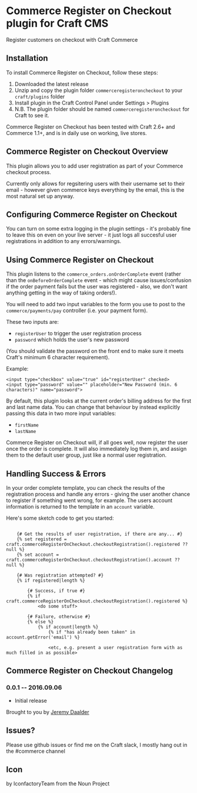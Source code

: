 # Commerce Register on Checkout plugin for Craft CMS

Register customers on checkout with Craft Commerce

## Installation

To install Commerce Register on Checkout, follow these steps:

1. Downloaded the latest release
2. Unzip and copy the plugin folder `commerceregisteroncheckout` to your `craft/plugins` folder
3. Install plugin in the Craft Control Panel under Settings > Plugins
4. N.B. The plugin folder should be named `commerceregisteroncheckout` for Craft to see it.  

Commerce Register on Checkout has been tested with Craft 2.6+ and Commerce 1.1+, and is in daily use on working, live stores.

## Commerce Register on Checkout Overview

This plugin allows you to add user registration as part of your Commerce checkout process.  

Currently only allows for regsitering users with their username set to their email - however given commerce keys everything by the email, this is the most natural set up anyway.

## Configuring Commerce Register on Checkout

You can turn on some extra logging in the plugin settings - it's probably fine to leave this on even on your live server - it just logs all succesful user registrations in addition to any errors/warnings.

## Using Commerce Register on Checkout

This plugin listens to the `commerce_orders.onOrderComplete` event (rather than the `onBeforeOrderComplete` event - which might cause issues/confusion if the order payment fails but the user was registered - also, we don't want anything getting in the way of taking orders!).

You will need to add two input variables to the form you use to post to the `commerce/payments/pay` controller (i.e. your payment form).  

These two inputs are:

* `registerUser` to trigger the user registration process
* `password` which holds the user's new password 

(You should validate the password on the front end to make sure it meets Craft's minimum 6 character requirement).

Example:

    <input type="checkbox" value="true" id="registerUser" checked>
    <input type="password" value="" placeholder="New Password (min. 6 characters)" name="password">

By default, this plugin looks at the current order's billing address for the first and last name data.  You can change that behaviour by instead explicitly passing this data in two more input variables:

* `firstName`
* `lastName`

Commerce Register on Checkout will, if all goes well, now register the user once the order is complete.  It will also immediately log them in, and assign  them to the default user group, just like a normal user registration.

## Handling Success & Errors

In your order complete template, you can check the results of the registration process and handle any errors - giving the user another chance to register if something went wrong, for example.  The users account information is returned to the template in an `account` variable.

Here's some sketch code to get you started:

```

    {# Get the results of user registration, if there are any... #}
    {% set registered = craft.commerceRegisterOnCheckout.checkoutRegistration().registered ?? null %}
    {% set account = craft.commerceRegisterOnCheckout.checkoutRegistration().account ?? null %}

    {# Was registration attempted? #}
    {% if registered|length %}

        {# Success, if true #}
        {% if craft.commerceRegisterOnCheckout.checkoutRegistration().registered %}
            <do some stuff>
        
        {# Failure, otherwise #}
        {% else %}
            {% if account|length %}
                {% if "has already been taken" in account.getError('email') %}

                <etc, e.g. present a user registration form with as much filled in as possible>
```


## Commerce Register on Checkout Changelog

### 0.0.1 -- 2016.09.06

* Initial release

Brought to you by [Jeremy Daalder](https://github.com/bossanova808)

## Issues?

Please use github issues or find me on the Craft slack, I mostly hang out in the #commerce channel

## Icon

by IconfactoryTeam from the Noun Project

